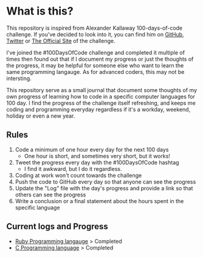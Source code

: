# What is this?

This repository is inspired from Alexander Kallaway 100-days-of-code challenge. If you've decided to look into it, you can find him on [GitHub](https://github.com/kallaway), [Twitter](https://twitter.com/ka11away) or [The Official Site](https://www.100daysofcode.com/) of the challenge. 

I've joined the #100DaysOfCode challenge and completed it multiple of times then found out that if I document my progress or just the thoughts of the progress, it may be helpful for someone else who want to learn the same programming langauge. As for advanced coders, this may not be intersting.

This repository serve as a small journal that document some thoughts of my own progress of learning how to code in a specific computer languages for 100 day. I find the progress of the challenge itself refreshing, and keeps me coding and programming everyday regardless if it's a workday, weekend, holiday or even a new year.


## Rules

1. Code a minimum of one hour every day for the next 100 days
    * One hour is short, and sometimes very short, but it works!
2. Tweet the progress every day with the #100DaysOfCode hashtag
    * I find it awkward, but I do it regardless.
3. Coding at work won't count towards the challenge
4. Push the code to GitHub every day so that anyone can see the progress
5. Update the "Log" file with the day's progress and provide a link so that others can see the progress
6. Write a conclusion or a final statement about the hours spent in the specific language


## Current logs and Progress

* [Ruby Programming langauge](https://github.com/siralomarahmed/100DaysOfCode/blob/master/log-ruby.md) > Completed
* [C Programming language](https://github.com/siralomarahmed/100DaysOfCode/blob/master/log-c.md) > Completed
